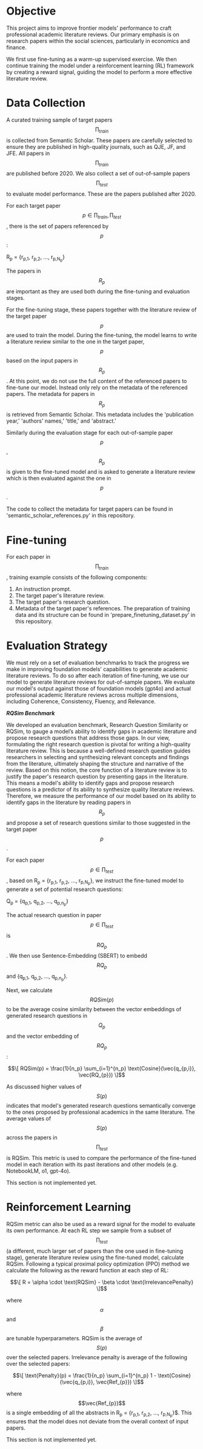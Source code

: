 # Objective

This project aims to improve frontier models' performance to craft professional academic literature reviews. Our primary emphasis is on research papers within the social sciences, particularly in economics and finance.

We first use fine-tuning as a warm-up supervised exercise. We then continue training the model under a reinforcement learning (RL) framework by creating a reward signal, guiding the model to perform a more effective literature review.  

# Data Collection

A curated training sample of target papers $$\prod_{train}$$ is collected from Semantic Scholar. These papers are carefully selected to ensure they are published in high-quality journals, such as QJE, JF, and JFE. All papers in $$\prod_{train}$$ are published before 2020. We also collect a set of out-of-sample papers $$\prod_{test}$$ to evaluate model performance. These are the papers published after 2020. 

For each target paper $$p \in {\prod_{train}, \prod_{test}}$$, there is the set of papers referenced by $$p$$:

R<sub>p</sub> = {r<sub>p,1</sub>, r<sub>p,2</sub>, …, r<sub>p,N<sub>p</sub></sub>}

The papers in $$R_{p}$$ are important as they are used both during the fine-tuning and evaluation stages. 

For the fine-tuning stage, these papers together with the literature review of the target paper $$p$$ are used to train the model. During the fine-tuning, the model learns to write a literature review similar to the one in the target paper, $$p$$ based on the input papers in $$R_{p}$$. At this point, we do not use the full content of the referenced papers to fine-tune our model. Instead only rely on the metadata of the referenced papers. The metadata for papers in $$R_{p}$$ is retrieved from Semantic Scholar. This metadata includes the 'publication year,' 'authors' names,' 'title,' and 'abstract.' 

Similarly during the evaluation stage for each out-of-sample paper $$p$$, $$R_{p}$$ is given to the fine-tuned model and is asked to generate a literature review which is then evaluated against the one in $$p$$. 

The code to collect the metadata for target papers can be found in 'semantic_scholar_references.py' in this repository.

# Fine-tuning 

For each paper in $$\prod_{train}$$, training example consists of the following components:

1. An instruction prompt.
2. The target paper's literature review.
3. The target paper's research question.
4. Metadata of the target paper's references. 
The preparation of training data and its structure can be found in 'prepare_finetuning_dataset.py' in this repository.

# Evaluation Strategy

We must rely on a set of evaluation benchmarks to track the progress we make in improving foundation models' capabilities to generate academic literature reviews. 
To do so after each iteration of fine-tuning, we use our model to generate literature reviews for out-of-sample papers. We evaluate our model's output against those of foundation models (gpt4o) and actual professional academic literature reviews across multiple dimensions, including Coherence, Consistency, Fluency, and Relevance. 

***RQSim Benchmark***

We developed an evaluation benchmark, Research Question Similarity or RQSim, to gauge a model’s ability to identify gaps in academic literature and propose research questions that address those gaps. In our view, formulating the right research question is pivotal for writing a high-quality literature review. This is because a well-defined research question guides researchers in selecting and synthesizing relevant concepts and findings from the literature, ultimately shaping the structure and narrative of the review. Based on this notion, the core function of a literature review is to justify the paper's research question by presenting gaps in the literature. This means a model's ability to identify gaps and propose research questions is a predictor of its ability to synthesize quality literature reviews. Therefore, we measure the performance of our model based on its ability to identify gaps in the literature by reading papers in $$R_{p}$$ and propose a set of research questions similar to those suggested in the target paper $$p$$. 

For each paper $$p \in \prod_{test}$$, based on R<sub>p</sub> = {r<sub>p,1</sub>, r<sub>p,2</sub>, …, r<sub>p,N<sub>p</sub></sub>}, we instruct the fine-tuned model to generate a set of potential research questions:

Q<sub>p</sub> = {q<sub>p,1</sub>, q<sub>p,2</sub>, …, q<sub>p,n<sub>p</sub></sub>}  

The actual research question in paper $$p \in \prod_{test}$$ is $$RQ_{p}$$. We then use Sentence-Embedding (SBERT) to embedd $$RQ_{p}$$ and {q<sub>p,1</sub>, q<sub>p,2</sub>, …, q<sub>p,n<sub>p</sub></sub>}.

Next, we calculate $$RQSim(p)$$ to be the average cosine similarity between the vector embeddings of generated research questions in $$Q_{p}$$ and the vector embedding of $$RQ_{p}$$:

$$\[
RQSim(p) = \frac{1}{n_p} \sum_{i=1}^{n_p} \text{Cosine}(\vec{q_{p,i}}, \vec{RQ_{p}})
\]$$

As discussed higher values of $$S(p)$$ indicates that model's generated research questions semantically converge to the ones proposed by professional academics in the same literature. The average values of $$S(p)$$ across the papers in $$\prod_{test}$$ is RQSim. This metric is used to compare the performance of the fine-tuned model in each iteration with its past iterations and other models (e.g. NotebookLM, o1, gpt-4o). 

This section is not implemented yet. 

# Reinforcement Learning 
RQSim metric can also be used as a reward signal for the model to evaluate its own performance. At each RL step we sample from a subset of $$\prod_{test}$$ (a different, much larger set of papers than the one used in fine-tuning stage), generate literature review using the fine-tuned model, calculate RQSim. Following a typical proximal policy optimization (PPO) method we calculate the following as the reward function at each step of RL:

$$\[
R = \alpha \cdot \text{RQSim} - \beta \cdot \text{IrrelevancePenalty}
\]$$

where $$\alpha$$ and $$\beta$$ are tunable hyperparameters. RQSim is the average of $$S(p)$$ over the selected papers. Irrelevance penalty is average of the following over the selected papers:

$$\[
\text{Penalty}(p) = \frac{1}{n_p} \sum_{i=1}^{n_p} 1 - \text{Cosine}(\vec{q_{p,i}}, \vec{Ref_{p}})
\]$$

where $$\vec{Ref_{p}}$$ is a single embedding of all the abstracts in R<sub>p</sub> = {r<sub>p,1</sub>, r<sub>p,2</sub>, …, r<sub>p,N<sub>p</sub></sub>}$. This ensures that the model does not deviate from the overall context of input papers. 

This section is not implemented yet. 







